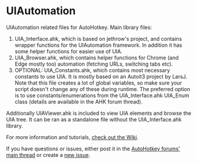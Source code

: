 # UIAutomation

UIAutomation related files for AutoHotkey.
Main library files:
1) UIA_Interface.ahk, which is based on jethrow's project, and contains wrapper functions for the UIAutomation framework. In addition it has some helper functions for easier use of UIA.
2) UIA_Browser.ahk, which contains helper functions for Chrome (and Edge mostly too) automation (fetching URLs, switching tabs etc).
3) OPTIONAL: UIA_Constants.ahk, which contains most necessary constants to use UIA. It is mostly based on an Autoit3 project by LarsJ. Note that this file creates a lot of global variables, so make sure your script doesn't change any of these during runtime. The preferred option is to use constants/enumerations from the UIA_Interface.ahk UIA_Enum class (details are available in the AHK forum thread).

Additionally UIAViewer.ahk is included to view UIA elements and browse the UIA tree. It can be ran as a standalone file without the UIA_Interface.ahk library.

For more information and tutorials, [check out the Wiki](https://github.com/Descolada/UIAutomation/wiki).

If you have questions or issues, either post it in the [AutoHotkey forums' main thread](https://www.autohotkey.com/boards/viewtopic.php?f=6&t=104999) or create a [new issue](https://github.com/Descolada/UIAutomation/issues).